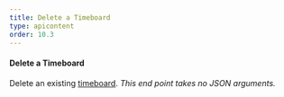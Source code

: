 ```yaml
---
title: Delete a Timeboard
type: apicontent
order: 10.3
---
```


#### Delete a Timeboard
Delete an existing [timeboard](/graphing/dashboards/timeboard).
*This end point takes no JSON arguments.*